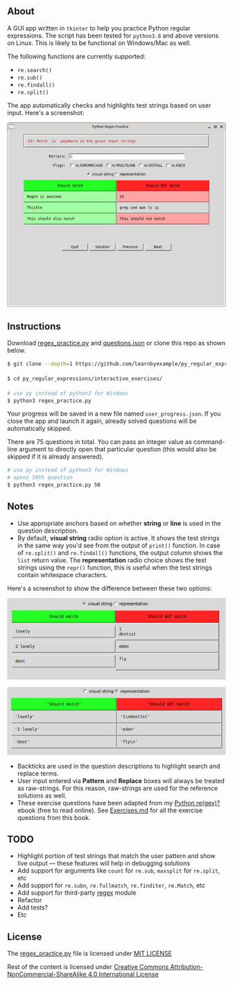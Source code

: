 ## About

A GUI app written in `tkinter` to help you practice Python regular expressions. The script has been tested for `python3.8` and above versions on Linux. This is likely to be functional on Windows/Mac as well.

The following functions are currently supported:

* `re.search()`
* `re.sub()`
* `re.findall()`
* `re.split()`

The app automatically checks and highlights test strings based on user input. Here's a screenshot:

<p align="center"> <img src="./regex_practice_example.png" /> </p>

## Instructions

Download [regex_practice.py](https://github.com/learnbyexample/py_regular_expressions/raw/master/interactive_exercises/regex_practice.py) and [questions.json](https://github.com/learnbyexample/py_regular_expressions/raw/master/interactive_exercises/questions.json) or clone this repo as shown below.

```bash
$ git clone --depth=1 https://github.com/learnbyexample/py_regular_expressions

$ cd py_regular_expressions/interactive_exercises/

# use py instead of python3 for Windows
$ python3 regex_practice.py
```

Your progress will be saved in a new file named `user_progress.json`. If you close the app and launch it again, already solved questions will be automatically skipped.

There are 75 questions in total. You can pass an integer value as command-line argument to directly open that particular question (this would also be skipped if it is already answered).

```bash
# use py instead of python3 for Windows
# opens 50th question
$ python3 regex_practice.py 50
```

## Notes

* Use appropriate anchors based on whether **string** or **line** is used in the question description.
* By default, **visual string** radio option is active. It shows the test strings in the same way you'd see from the output of `print()` function. In case of `re.split()` and `re.findall()` functions, the output column shows the `list` return value. The **representation** radio choice shows the test strings using the `repr()` function, this is useful when the test strings contain whitespace characters.

Here's a screenshot to show the difference between these two options:

<p align="center"> <img src="./visual_string.png" /> </p>
<p align="center"> <img src="./representation.png" /> </p>

* Backticks are used in the question descriptions to highlight search and replace terms.
* User input entered via **Pattern** and **Replace** boxes will always be treated as raw-strings. For this reason, raw-strings are used for the reference solutions as well.
* These exercise questions have been adapted from my [Python re(gex)?](https://github.com/learnbyexample/py_regular_expressions) ebook (free to read online). See [Exercises.md](https://github.com/learnbyexample/py_regular_expressions/blob/master/exercises/Exercises.md) for all the exercise questions from this book.

## TODO

* Highlight portion of test strings that match the user pattern and show live output — these features will help in debugging solutions
* Add support for arguments like `count` for `re.sub`, `maxsplit` for `re.split`, etc
* Add support for `re.subn`, `re.fullmatch`, `re.finditer`, `re.Match`, etc
* Add support for third-party [regex](https://pypi.org/project/regex/) module
* Refactor
* Add tests?
* Etc

## License

The [regex_practice.py](https://github.com/learnbyexample/py_regular_expressions/raw/master/interactive_exercises/regex_practice.py) file is licensed under [MIT LICENSE](../LICENSE)

Rest of the content is licensed under [Creative Commons Attribution-NonCommercial-ShareAlike 4.0 International License](https://creativecommons.org/licenses/by-nc-sa/4.0/)
